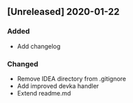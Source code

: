 <!-- ## 
The format is based on [Keep a Changelog](https://keepachangelog.com/en/1.0.0/),
and this project adheres to [Semantic Versioning](https://semver.org/spec/v2.0.0.html).

[Unreleased]
### Added
- Example
### Changed
- Example
-->

## [Unreleased] 2020-01-22
### Added
- Add changelog

### Changed
- Remove IDEA directory from .gitignore
- Add improved devka handler
- Extend readme.md
